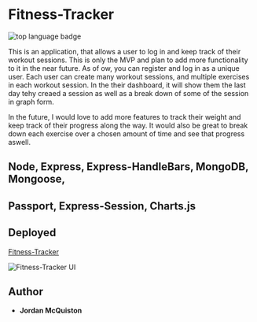 # Fitness-Tracker

![top language badge](https://img.shields.io/github/languages/top/jordancley/Fitness-Tracker)

This is an application, that allows a user to log in and keep track of their workout sessions.
This is only the MVP and plan to add more functionality to it in the near future. As of ow, 
you can register and log in as a unique user. Each user can create many workout sessions,
and multiple exercises in each workout session. In the their dashboard, it will show them the
last day tehy creaed a session as well as a break down of some of the session in graph form.

In the future, I would love to add more features to track their weight and
keep track of their progress along the way. It would also be great to break down
each exercise over a chosen amount of time and see that progress aswell.

## Node, Express, Express-HandleBars, MongoDB, Mongoose, 
## Passport, Express-Session, Charts.js

## Deployed

[Fitness-Tracker](https://fast-sea-24135.herokuapp.com/)

![Fitness-Tracker UI](./public/images/Fitness-Tracker.gif)


## Author

* **Jordan McQuiston** 
